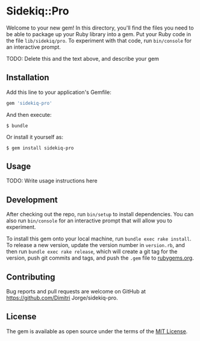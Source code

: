 # Sidekiq::Pro

Welcome to your new gem! In this directory, you'll find the files you need to be able to package up your Ruby library into a gem. Put your Ruby code in the file `lib/sidekiq/pro`. To experiment with that code, run `bin/console` for an interactive prompt.

TODO: Delete this and the text above, and describe your gem

## Installation

Add this line to your application's Gemfile:

```ruby
gem 'sidekiq-pro'
```

And then execute:

    $ bundle

Or install it yourself as:

    $ gem install sidekiq-pro

## Usage

TODO: Write usage instructions here

## Development

After checking out the repo, run `bin/setup` to install dependencies. You can also run `bin/console` for an interactive prompt that will allow you to experiment.

To install this gem onto your local machine, run `bundle exec rake install`. To release a new version, update the version number in `version.rb`, and then run `bundle exec rake release`, which will create a git tag for the version, push git commits and tags, and push the `.gem` file to [rubygems.org](https://rubygems.org).

## Contributing

Bug reports and pull requests are welcome on GitHub at https://github.com/Dimitri Jorge/sidekiq-pro.


## License

The gem is available as open source under the terms of the [MIT License](http://opensource.org/licenses/MIT).

